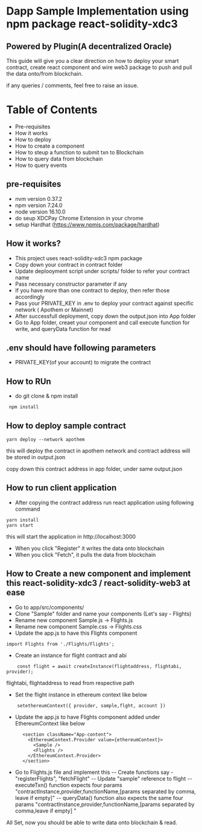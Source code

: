# Dapp Sample Implementation using npm package react-solidity-xdc3
## Powered by Plugin(A decentralized Oracle)

This guide will give you a clear direction on how to deploy your smart contract, create react component and wire web3 package to push and pull the data onto/from blockchain.

if any queries / comments, feel free to raise an issue.

# Table of Contents
- Pre-requisites
- How it works
- How to deploy
- How to create a component
- How to steup a function to submit txn to Blockchain
- How to query data from blockchain
- How to query events

## pre-requisites
- nvm version 0.37.2
- npm version 7.24.0
- node version 16.10.0
- do seup XDCPay Chrome Extension in your chrome 
- setup Hardhat (https://www.npmjs.com/package/hardhat)

## How it works?
- This project uses react-solidity-xdc3 npm package
- Copy down your contract in contract folder
- Update deplooyment script under scripts/ folder to refer your contract name
- Pass necessary constructor parameter if any
- If you have more than one contract to deploy, then refer those accordingly
- Pass your PRIVATE_KEY in .env to deploy your contract against specific network ( Apothem or Mainnet)
- After successfull deployment, copy down the output.json into App folder
- Go to App folder, creaet your component and call execute function for write, and queryData function for read

## .env should have following parameters
- PRIVATE_KEY(of your account) to migrate the contract

## How to RUn
- do git clone & npm install

```
 npm install
```
## How to deploy sample contract
```
yarn deploy --network apothem
```
this will deploy the contract in apothem network and contract address will be stored in output.json

copy down this contract address in app folder, under same output.json

## How to run client application
- After copying the contract address run react application using following command
```
yarn install
yarn start
```
this will start the application in http://localhost:3000 
- When you click "Register" it writes the data onto blockchain
- When you click "Fetch", it pulls the data from blockchain

## How to Create a new component and implement this react-solidity-xdc3 / react-solidity-web3 at ease
- Go to app/src/components/
- Clone "Sample" folder and name your components (Let's say - Flights)
- Rename new component Sample.js -> Flights.js
- Rename new component Sample.css -> Flights.css
- Update the app.js to have this Flights component
```
import Flights from './Flights/Flights';
```
- Create an instance for flight contract and abi
```
    const flight = await createInstance(flightaddress, flightabi, provider);
```
flightabi, flightaddress to read from respective path
- Set the flight instance in ethereum context like below
```
    setethereumContext({ provider, sample,flght, account })
```

- Update the app.js to have Flights component added under EthereumContext like below
```
      <section className="App-content">
        <EthereumContext.Provider value={ethereumContext}>
          <Sample />
          <Flights />
        </EthereumContext.Provider>
      </section>
```
- Go to Flights.js file and implement this
-- Create functions say - "registerFlights", "fetchFlight"
-- Update "sample" reference to flight 
-- executeTxn() function expects four params "contractInstance,provider,functionName,[params separated by comma, leave if empty]"
-- queryData() function also expects the same four params "contractInstance,provider,functionName,[params separated by comma,leave if empty] "

All Set, now you should be able to write data onto blockchain & read.